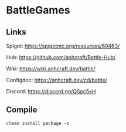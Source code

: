 # BattleGames

## Links

Spigot: https://spigotmc.org/resources/69463/

Hub: https://github.com/anhcraft/Battle-Hub/

Wiki: https://wiki.anhcraft.dev/battle/

Configdoc: https://anhcraft.dev/cd/battle/

Discord: https://discord.gg/QSpc5xH

## Compile

```
clean install package -o
```
